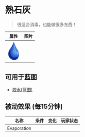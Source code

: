 # 熟石灰  
> 很适合消毒，也能做很多东西！  
  
  属性  |   图片   
 ----  |  ----:   
   |  ![](Sprite/Thirst.png)   
  
## 可用于蓝图  
- [胶水(蓝图)](Bp_Glue.md)  
  
  
## 被动效果 (每15分钟)  
名称  |  条件  |  变化  |  玩家状态  
----  |  ----  |  ----  |  ----  
Evaporation  |    |    |    
